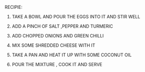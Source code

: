 RECIPIE:

1. TAKE A BOWL AND POUR THE EGGS INTO IT AND STIR WELL

2. ADD A PINCH OF SALT ,PEPPER AND TURMERIC 

3. ADD CHOPPED ONIONS AND GREEN CHILLI

4. MIX SOME SHREDDED CHEESE WITH IT 

5. TAKE A PAN AND HEAT IT UP WITH SOME COCONUT OIL 

6. POUR THE MIXTURE , COOK IT AND SERVE

   